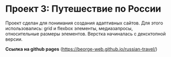 # Проект 3: Путешествие по России

Проект сделан для понимания создания адаптивных сайтов.
Для этого использовались: grid и flexbox элементы, медиазапросы, относительные размеры элементов.
Верстка начиналась с дексктопной версии.

**Cсылка на github pages**
(https://beorge-web.github.io/russian-travel/)
